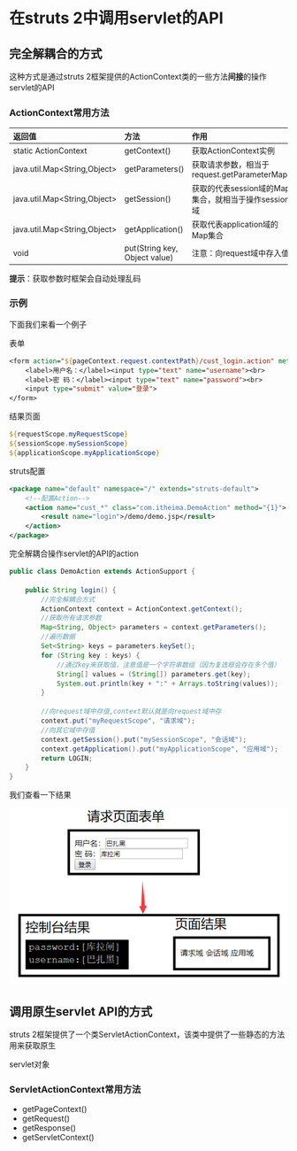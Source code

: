 # 在struts 2中调用servlet的API

## 完全解耦合的方式

这种方式是通过struts 2框架提供的ActionContext类的一些方法**间接**的操作servlet的API

### ActionContext常用方法

| 返回值                       | 方法                          | 作用                                                |
| :--------------------------- | :---------------------------- | :-------------------------------------------------- |
| static ActionContext         | getContext()                  | 获取ActionContext实例                               |
| java.util.Map<String,Object> | getParameters()               | 获取请求参数，相当于request.getParameterMap()       |
| java.util.Map<String,Object> | getSession()                  | 获取的代表session域的Map集合，就相当于操作session域 |
| java.util.Map<String,Object> | getApplication()              | 获取代表application域的Map集合                      |
| void                         | put(String key, Object value) | 注意：向request域中存入值                           |

**提示**：获取参数时框架会自动处理乱码

### 示例

下面我们来看一个例子

表单

```jsp
<form action="${pageContext.request.contextPath}/cust_login.action" method="post">
    <label>用户名：</label><input type="text" name="username"><br>
    <label>密 码：</label><input type="text" name="password"><br>
    <input type="submit" value="登录">
</form>
```

结果页面

```jsp
${requestScope.myRequestScope}
${sessionScope.mySessionScope}
${applicationScope.myApplicationScope}
```

struts配置

```xml
<package name="default" namespace="/" extends="struts-default">
    <!--配置Action-->
    <action name="cust_*" class="com.itheima.DemoAction" method="{1}">
        <result name="login">/demo/demo.jsp</result>
    </action>
</package>
```

完全解耦合操作servlet的API的action

```java
public class DemoAction extends ActionSupport {

    public String login() {
        //完全解耦合方式
        ActionContext context = ActionContext.getContext();
        //获取所有请求参数
        Map<String, Object> parameters = context.getParameters();
        //遍历数据
        Set<String> keys = parameters.keySet();
        for (String key : keys) {
            //通过key来获取值，注意值是一个字符串数组（因为复选框会存在多个值）
            String[] values = (String[]) parameters.get(key);
            System.out.println(key + ":" + Arrays.toString(values));
        }

        //向request域中存值,context默认就是向request域中存
        context.put("myRequestScope", "请求域");
        //向其它域中存值
        context.getSession().put("mySessionScope", "会话域");
        context.getApplication().put("myApplicationScope", "应用域");
        return LOGIN;
    }
}
```

我们查看一下结果

![image-20200618164424717](image/调用ServletAPI/image-20200618164424717.png)

## 调用原生servlet API的方式

struts 2框架提供了一个类ServletActionContext，该类中提供了一些静态的方法用来获取原生

servlet对象

### ServletActionContext常用方法

* getPageContext()
* getRequest()
* getResponse()
* getServletContext()

